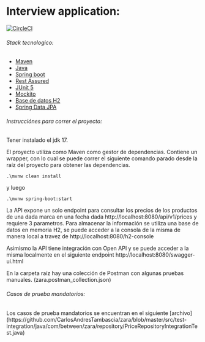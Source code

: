 # Interview application:

[![CircleCI](https://circleci.com/gh/CarlosAndresTambascia/zara/tree/master.svg?style=svg&circle-token=391507a95ace2af3ef1f2fbc54d67bdd0ed13556)](https://circleci.com/gh/CarlosAndresTambascia/zara/tree/master)

<h6> Stack tecnologico: </h6>

- [Maven](https://maven.apache.org/guides/)
- [Java](https://www.oracle.com/java/technologies/javase/jdk17-archive-downloads.html) 
- [Spring boot](https://docs.spring.io/spring-boot/docs/current/reference/htmlsingle/)
- [Rest Assured](https://www.javadoc.io/doc/io.rest-assured/rest-assured/latest/io/restassured/RestAssured.html)
- [JUnit 5](https://junit.org/junit5/docs/current/user-guide/)
- [Mockito](https://javadoc.io/doc/org.mockito/mockito-core/latest/org/mockito/Mockito.html)
- [Base de datos H2](https://www.h2database.com/html/main.html)
- [Spring Data JPA](https://docs.spring.io/spring-data/jpa/docs/current/reference/html/#reference)


<h6> Instrucciónes para correr el proyecto: </h6>

Tener instalado el jdk 17.

El proyecto utiliza como Maven como gestor de dependencias. Contiene un wrapper, con lo cual se puede correr el siguiente comando parado desde la raíz del proyecto para obtener las dependencias.

``.\mvnw clean install``

y luego 

```.\mvnw spring-boot:start```

La API expone un solo endpoint para consultar los precios de los productos de una dada marca en una fecha dada 
http://localhost:8080/api/v1/prices y requiere 3 parametros. Para almacenar la información se utiliza una base de datos en memoria H2, 
se puede acceder a la consola de la misma de manera local a travez de  http://localhost:8080/h2-console

Asimismo la API tiene integración con Open API y se puede acceder a la misma localmente en el siguiente endpoint http://localhost:8080/swagger-ui.html

En la carpeta raíz hay una colección de Postman con algunas pruebas manuales. (zara.postman_collection.json)

<h6> Casos de prueba mandatorios: </h6>
Los casos de prueba mandatorios se encuentran en el siguiente [archivo](https://github.com/CarlosAndresTambascia/zara/blob/master/src/test-integration/java/com/between/zara/repository/PriceRepositoryIntegrationTest.java) 